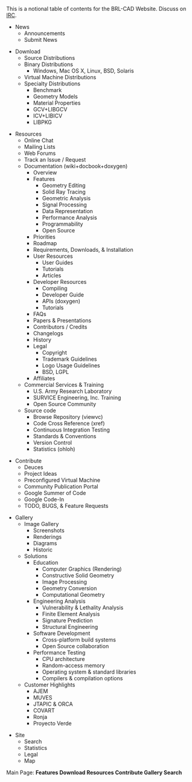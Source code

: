 This is a notional table of contents for the BRL-CAD Website. Discuss on
[IRC](IRC "wikilink").

-   News
    -   Announcements
    -   Submit News

<!-- -->

-   Download
    -   Source Distributions
    -   Binary Distributions
        -   Windows, Mac OS X, Linux, BSD, Solaris
    -   Virtual Machine Distributions
    -   Specialty Distributions
        -   Benchmark
        -   Geometry Models
        -   Material Properties
        -   GCV+LIBGCV
        -   ICV+LIBICV
        -   LIBPKG

<!-- -->

-   Resources
    -   Online Chat
    -   Mailing Lists
    -   Web Forums
    -   Track an Issue / Request
    -   Documentation (wiki+docbook+doxygen)
        -   Overview
        -   Features
            -   Geometry Editing
            -   Solid Ray Tracing
            -   Geometric Analysis
            -   Signal Processing
            -   Data Representation
            -   Performance Analysis
            -   Programmability
            -   Open Source
        -   Priorities
        -   Roadmap
        -   Requirements, Downloads, & Installation
        -   User Resources
            -   User Guides
            -   Tutorials
            -   Articles
        -   Developer Resources
            -   Compiling
            -   Developer Guide
            -   APIs (doxygen)
            -   Tutorials
        -   FAQs
        -   Papers & Presentations
        -   Contributors / Credits
        -   Changelogs
        -   History
        -   Legal
            -   Copyright
            -   Trademark Guidelines
            -   Logo Usage Guidelines
            -   BSD, LGPL
        -   Affiliates
    -   Commercial Services & Training
        -   U.S. Army Research Laboratory
        -   SURVICE Engineering, Inc. Training
        -   Open Source Community
    -   Source code
        -   Browse Repository (viewvc)
        -   Code Cross Reference (xref)
        -   Continuous Integration Testing
        -   Standards & Conventions
        -   Version Control
        -   Statistics (ohloh)

<!-- -->

-   Contribute
    -   Deuces
    -   Project Ideas
    -   Preconfigured Virtual Machine
    -   Community Publication Portal
    -   Google Summer of Code
    -   Google Code-In
    -   TODO, BUGS, & Feature Requests

<!-- -->

-   Gallery
    -   Image Gallery
        -   Screenshots
        -   Renderings
        -   Diagrams
        -   Historic
    -   Solutions
        -   Education
            -   Computer Graphics (Rendering)
            -   Constructive Solid Geometry
            -   Image Processing
            -   Geometry Conversion
            -   Computational Geometry
        -   Engineering Analysis
            -   Vulnerability & Lethality Analysis
            -   Finite Element Analysis
            -   Signature Prediction
            -   Structural Engineering
        -   Software Development
            -   Cross-platform build systems
            -   Open Source collaboration
        -   Performance Testing
            -   CPU architecture
            -   Random-access memory
            -   Operating system & standard libraries
            -   Compilers & compilation options
    -   Customer Highlights
        -   AJEM
        -   MUVES
        -   JTAPIC & ORCA
        -   COVART
        -   Ronja
        -   Proyecto Verde

<!-- -->

-   Site
    -   Search
    -   Statistics
    -   Legal
    -   Map

Main Page: **Features Download Resources Contribute Gallery Search**